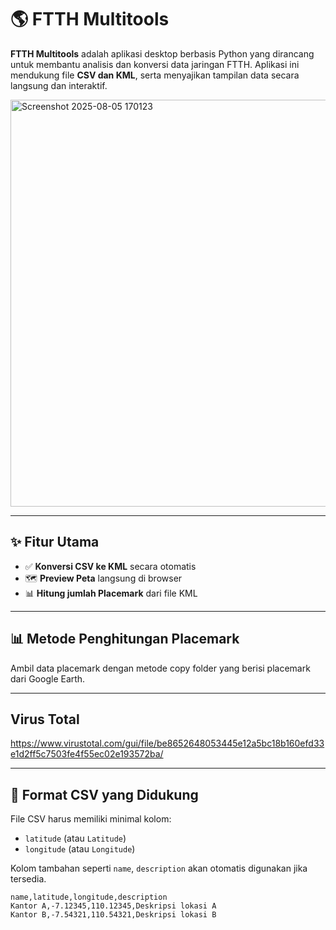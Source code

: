 # 🌎 FTTH Multitools

**FTTH Multitools** adalah aplikasi desktop berbasis Python yang dirancang untuk membantu analisis dan konversi data jaringan FTTH. Aplikasi ini mendukung file **CSV dan KML**, serta menyajikan tampilan data secara langsung dan interaktif.

<img width="821" height="651" alt="Screenshot 2025-08-05 170123" src="https://github.com/user-attachments/assets/54c8e0ca-95a7-48f8-9ced-6a091682db67" />


---

## ✨ Fitur Utama

- ✅ **Konversi CSV ke KML** secara otomatis
- 🗺️ **Preview Peta** langsung di browser
- 📊 **Hitung jumlah Placemark** dari file KML

---

## 📊 Metode Penghitungan Placemark

Ambil data placemark dengan metode copy folder yang berisi placemark dari Google Earth. 

---

## Virus Total
https://www.virustotal.com/gui/file/be8652648053445e12a5bc18b160efd33e1d2ff5c7503fe4f55ec02e193572ba/

---
## 📁 Format CSV yang Didukung

File CSV harus memiliki minimal kolom:
- `latitude` (atau `Latitude`)
- `longitude` (atau `Longitude`)

Kolom tambahan seperti `name`, `description` akan otomatis digunakan jika tersedia.

```csv
name,latitude,longitude,description
Kantor A,-7.12345,110.12345,Deskripsi lokasi A
Kantor B,-7.54321,110.54321,Deskripsi lokasi B

